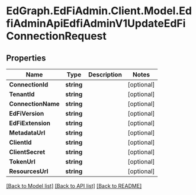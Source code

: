 # EdGraph.EdFiAdmin.Client.Model.EdfiAdminApiEdfiAdminV1UpdateEdFiConnectionRequest

## Properties

Name | Type | Description | Notes
------------ | ------------- | ------------- | -------------
**ConnectionId** | **string** |  | [optional] 
**TenantId** | **string** |  | [optional] 
**ConnectionName** | **string** |  | [optional] 
**EdFiVersion** | **string** |  | [optional] 
**EdFiExtension** | **string** |  | [optional] 
**MetadataUrl** | **string** |  | [optional] 
**ClientId** | **string** |  | [optional] 
**ClientSecret** | **string** |  | [optional] 
**TokenUrl** | **string** |  | [optional] 
**ResourcesUrl** | **string** |  | [optional] 

[[Back to Model list]](../README.md#documentation-for-models) [[Back to API list]](../README.md#documentation-for-api-endpoints) [[Back to README]](../README.md)

